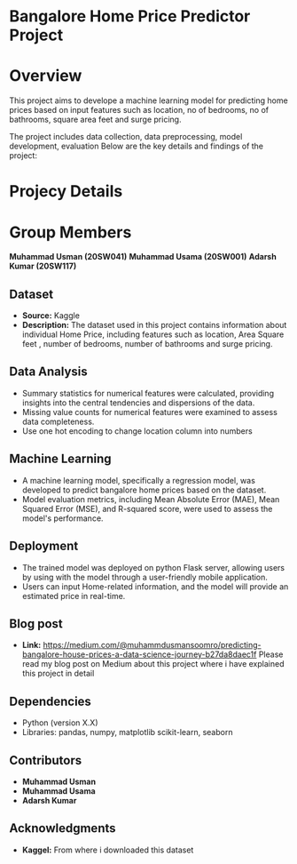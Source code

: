 # Bangalore Home Price Predictor Project

# Overview
 This project aims to develope a machine learning model for predicting home prices based on input features such as location, no of bedrooms, no of bathrooms, square area feet and surge pricing.

 The project includes data collection, data preprocessing, model development, evaluation Below are the key details and findings of the project:

 # Projecy Details 
 # Group Members 
 **Muhammad Usman (20SW041)**
 **Muhammad Usama (20SW001)**
 **Adarsh Kumar   (20SW117)**

 ## Dataset 
 * **Source:** Kaggle
 * **Description:** The dataset used in this project contains information about individual Home Price, including features such as location, Area Square feet , number of bedrooms, number of bathrooms and surge pricing.
 
## Data Analysis
* Summary statistics for numerical features were calculated, providing insights into the central tendencies and dispersions of the data.
* Missing value counts for numerical features were examined to assess data completeness.
* Use one hot encoding to change location column into numbers

## Machine Learning 
* A machine learning model, specifically a regression model, was developed to predict bangalore home prices based on the dataset.
* Model evaluation metrics, including Mean Absolute Error (MAE), Mean Squared Error (MSE), and R-squared score, were used to assess the model's performance.

## Deployment 
* The trained model was deployed on python Flask server, allowing users by using  with the model through a user-friendly mobile application.
* Users can input Home-related information, and the model will provide an estimated price in real-time.

## Blog post
* **Link:** https://medium.com/@muhammdusmansoomro/predicting-bangalore-house-prices-a-data-science-journey-b27da8daec1f
Please read my blog post on Medium about this project where i have explained this project in detail

## Dependencies 
* Python (version X.X)
* Libraries: pandas, numpy, matplotlib scikit-learn, seaborn

## Contributors
* **Muhammad Usman**
* **Muhammad Usama**
* **Adarsh Kumar**

## Acknowledgments 
* **Kaggel:** From where i downloaded this dataset

